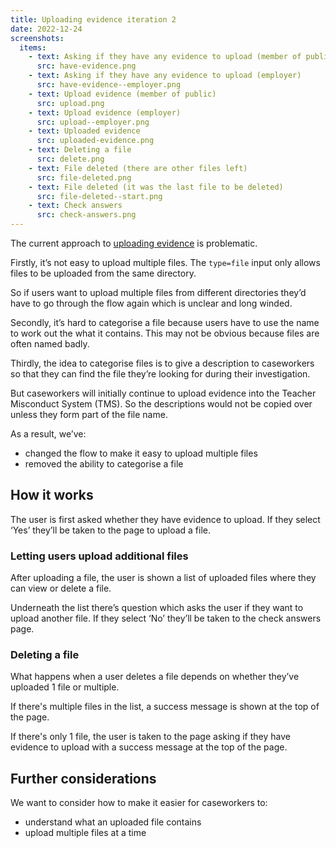 ```yaml
---
title: Uploading evidence iteration 2
date: 2022-12-24
screenshots:
  items:
    - text: Asking if they have any evidence to upload (member of public)
      src: have-evidence.png
    - text: Asking if they have any evidence to upload (employer)
      src: have-evidence--employer.png
    - text: Upload evidence (member of public)
      src: upload.png
    - text: Upload evidence (employer)
      src: upload--employer.png
    - text: Uploaded evidence
      src: uploaded-evidence.png
    - text: Deleting a file
      src: delete.png
    - text: File deleted (there are other files left)
      src: file-deleted.png
    - text: File deleted (it was the last file to be deleted)
      src: file-deleted--start.png
    - text: Check answers
      src: check-answers.png
---
```


The current approach to [uploading evidence](/teacher-misconduct/changes-to-the-form) is problematic.

Firstly, it’s not easy to upload multiple files. The `type=file` input only allows files to be uploaded from the same directory.

So if users want to upload multiple files from different directories they’d have to go through the flow again which is unclear and long winded.

Secondly, it’s hard to categorise a file because users have to use the name to work out the what it contains. This may not be obvious because files are often named badly.

Thirdly, the idea to categorise files is to give a description to caseworkers so that they can find the file they’re looking for during their investigation.

But caseworkers will initially continue to upload evidence into the Teacher Misconduct System (TMS). So the descriptions would not be copied over unless they form part of the file name.

As a result, we’ve:

- changed the flow to make it easy to upload multiple files
- removed the ability to categorise a file

## How it works

The user is first asked whether they have evidence to upload. If they select ‘Yes’ they’ll be taken to the page to upload a file.

### Letting users upload additional files

After uploading a file, the user is shown a list of uploaded files where they can view or delete a file.

Underneath the list there’s question which asks the user if they want to upload another file. If they select ‘No’ they’ll be taken to the check answers page.

### Deleting a file

What happens when a user deletes a file depends on whether they’ve uploaded 1 file or multiple.

If there's multiple files in the list, a success message is shown at the top of the page.

If there's only 1 file, the user is taken to the page asking if they have evidence to upload with a success message at the top of the page.

## Further considerations

We want to consider how to make it easier for caseworkers to:

- understand what an uploaded file contains
- upload multiple files at a time

